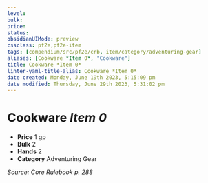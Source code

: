 ```yaml
---
level:
bulk:
price:
status:
obsidianUIMode: preview
cssclass: pf2e,pf2e-item
tags: [compendium/src/pf2e/crb, item/category/adventuring-gear]
aliases: [Cookware *Item 0*, "Cookware"]
title: Cookware *Item 0*
linter-yaml-title-alias: Cookware *Item 0*
date created: Monday, June 19th 2023, 5:15:09 pm
date modified: Thursday, June 29th 2023, 5:31:02 pm
---
```


# Cookware *Item 0*

- **Price** 1 gp
- **Bulk** 2
- **Hands** 2
- **Category** Adventuring Gear

*Source: Core Rulebook p. 288*

